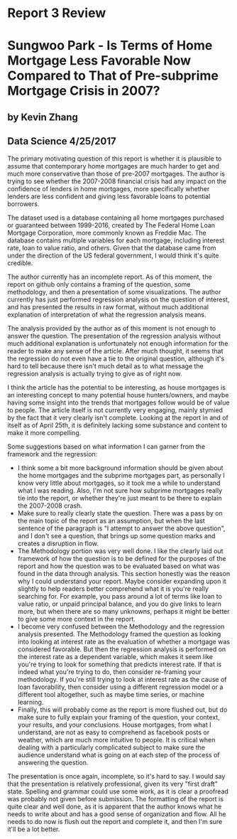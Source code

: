 # Report 3 Review
# Sungwoo Park - Is Terms of Home Mortgage Less Favorable Now Compared to That of Pre-subprime Mortgage Crisis in 2007?
## by Kevin Zhang
## Data Science 4/25/2017

The primary motivating question of this report is whether it is plausible to assume that contemporary home mortgages are much harder to get and much more conservative than those of pre-2007 mortgages. The author is trying to see whether the 2007-2008 financial crisis had any impact on the confidence of lenders in home mortgages, more specifically whether lenders are less confident and giving less favorable loans to potential borrowers.


The dataset used is a database containing all home mortgages purchased or guaranteed between 1999-2016, created by The Federal Home Loan Mortgage Corporation, more commonly known as Freddie Mac. The database contains multiple variables for each mortgage, including interest rate, loan to value ratio, and others. Given that the database came from under the direction of the US federal government, I would think it's quite credible.

The author currently has an incomplete report. As of this moment, the report on github only contains a framing of the question, some methodology, and then a presentation of some visualizations. The author currently has just performed regression analysis on the question of interest, and has presented the results in raw format, without much additional explanation of interpretation of what the regression analysis means.


The analysis provided by the author as of this moment is not enough to answer the question. The presentation of the regression analysis without much additional explanation is unfortunately not enough information for the reader to make any sense of the article. After much thought, it seems that the regression do not even have a tie to the original question, although it's hard to tell because there isn't much detail as to what message the regression analysis is actually trying to give as of right now.


I think the article has the potential to be interesting, as house mortgages is an interesting concept to many potential house hunters/owners, and maybe having some insight into the trends that mortgages follow would be of value to people. The article itself is not currently very engaging, mainly stymied by the fact that it very clearly isn't complete. Looking at the report in and of itself as of April 25th, it is definitely lacking some substance and content to make it more compelling.

Some suggestions based on what information I can garner from the framework and the regression:

- I think some a bit more background information should be given about the home mortgages and the subprime mortgages part, as personally I know very little about mortgages, so it took me a while to understand what I was reading. Also, I'm not sure how subprime mortgages really tie into the report, or whether they're just meant to be there to explain the 2007-2008 crash.
- Make sure to really clearly state the question. There was a pass by on the main topic of the report as an assumption, but when the last sentence of the paragraph is "I attempt to answer the above question", and I don't see a question, that brings up some question marks and creates a disruption in flow.
- The Methodology portion was very well done. I like the clearly laid out framework of how the question is to be defined for the purposes of the report and how the question was to be evaluated based on what was found in the data through analysis. This section honestly was the reason why I could understand your report. Maybe consider expanding upon it slightly to help readers better comprehend what it is you're really searching for. For example, you pass around a lot of terms like loan to value ratio, or unpaid principal balance, and you do give links to learn more, but when there are so many unknowns, perhaps it might be better to give some more context in the report.
- I become very confused between the Methodology and the regression analysis presented. The Methodology framed the question as looking into looking at interest rate as the evaluation of whether a mortgage was considered favorable. But then the regression analysis is performed on the interest rate as a dependent variable, which makes it seem like you're trying to look for something that predicts interest rate. If that is indeed what you're trying to do, then consider re-framing your methodology. If you're still trying to look at interest rate as the cause of loan favorability, then consider using a different regression model or a different tool altogether, such as maybe time series, or machine learning.
- Finally, this will probably come as the report is more flushed out, but do make sure to fully explain your framing of the question, your context, your results, and your conclusions. House mortgages, from what I understand, are not as easy to comprehend as facebook posts or weather, which are much more intuitive to people. It is critical when dealing with a particularly complicated subject to make sure the audience understand what is going on at each step of the process of answering the question.

The presentation is once again, incomplete, so it's hard to say. I would say that the presentation is relatively professional, given its very "first draft" state. Spelling and grammar could use some work, as it is clear a proofread was probably not given before submission. The formatting of the report is quite clear and well done, as it is apparent that the author knows what he needs to write about and has a good sense of organization and flow. All he needs to do now is flush out the report and complete it, and then I'm sure it'll be a lot better.
